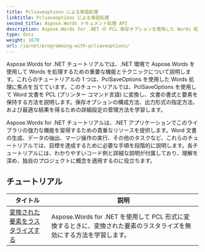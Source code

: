 ```yaml
---
title: Pclsaveoptions による単語処理
linktitle: Pclsaveoptions による単語処理
second_title: Aspose.Words ドキュメント処理 API
description: Aspose.Words for .NET の PCL 保存オプションを使用した Words 処理について説明します。ステップバイステップのチュートリアルとコード例を使用して、PCL 形式で Word 文書を操作およびカスタマイズして保存する方法を学びます。
type: docs
weight: 1670
url: /ja/net/programming-with-pclsaveoptions/
---
```

Aspose.Words for .NET チュートリアルでは、.NET 環境で Aspose.Words を使用して Words を処理するための重要な機能とテクニックについて説明します。これらのチュートリアルの 1 つは、PclSaveOptions を使用した Words 処理に焦点を当てています。このチュートリアルでは、PclSaveOptions を使用して Word 文書を PCL (プリンター コマンド言語) に変換し、文書の書式と要素を保持する方法を説明します。保存オプションの構成方法、出力形式の指定方法、および最適な結果を得るための詳細設定の管理方法を学習します。

Aspose.Words for .NET チュートリアルは、.NET アプリケーションでこのライブラリの強力な機能を習得するための貴重なリソースを提供します。Word 文書の生成、データの抽出、マージ操作の実行、その他のタスクなど、これらのチュートリアルでは、目標を達成するために必要な手順を段階的に説明します。各チュートリアルには、わかりやすいコード例と詳細な説明が付属しており、理解を深め、独自のプロジェクトに概念を適用するのに役立ちます。

 ## チュートリアル
| タイトル | 説明 |
| --- | --- |
| [変換された要素をラスタライズする](./rasterize-transformed-elements/) | Aspose.Words for .NET を使用して PCL 形式に変換するときに、変換された要素のラスタライズを無効にする方法を学習します。 |